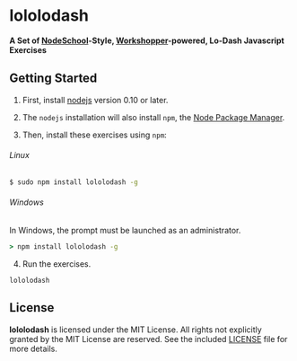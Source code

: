 lololodash
==========
**A Set of [NodeSchool](http://nodeschool.io/)-Style, [Workshopper](https://github.com/rvagg/workshopper)-powered, Lo-Dash Javascript Exercises**

## Getting Started ##
1. First, install [nodejs](http://nodejs.org) version 0.10 or later.

2. The `nodejs` installation will also install `npm`, the [Node Package Manager](https://www.npmjs.org/).

3. Then, install these exercises using `npm`:

###### Linux ######
```sh
$ sudo npm install lololodash -g
```
###### Windows ######
In Windows, the prompt must be launched as an administrator.
```bat
> npm install lololodash -g
```

4. Run the exercises.
```
lololodash
```

## License ##
**lololodash** is licensed under the MIT License. All rights not explicitly granted by the MIT License are reserved. See the included [LICENSE](./LICENSE) file for more details.
